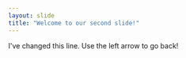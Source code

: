 ```yaml
---
layout: slide
title: "Welcome to our second slide!"
---
```

I've changed this line.
Use the left arrow to go back!
